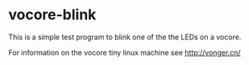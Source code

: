 vocore-blink
============

This is a simple test program to blink one of the the LEDs on a vocore.

For information on the vocore tiny linux machine see http://vonger.cn/
